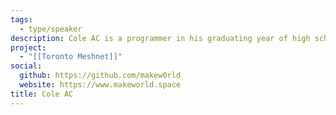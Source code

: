 ```yaml
---
tags:
  - type/speaker
description: Cole AC is a programmer in his graduating year of high school and has participated in Toronto Mesh for several years. He is currently working on the communications and networking teams for the Toronto Community Network.
project:
  - "[[Toronto Meshnet]]"
social:
  github: https://github.com/makew0rld
  website: https://www.makeworld.space
title: Cole AC
---
```

